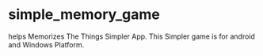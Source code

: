 # simple_memory_game
helps Memorizes The Things
Simpler App.
This Simpler game is for android and Windows Platform.
